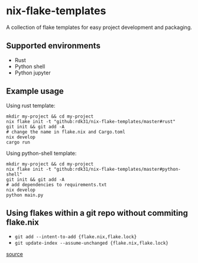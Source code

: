 # nix-flake-templates

A collection of flake templates for easy project development and packaging.

## Supported environments

- Rust
- Python shell
- Python jupyter

## Example usage

Using rust template:

```
mkdir my-project && cd my-project
nix flake init -t "github:rdk31/nix-flake-templates/master#rust"
git init && git add -A
# change the name in flake.nix and Cargo.toml
nix develop
cargo run
```

Using python-shell template:

```
mkdir my-project && cd my-project
nix flake init -t "github:rdk31/nix-flake-templates/master#python-shell"
git init && git add -A
# add dependencies to requirements.txt
nix develop
python main.py
```

## Using flakes within a git repo without commiting flake.nix

- `git add --intent-to-add {flake.nix,flake.lock}`
- `git update-index --assume-unchanged {flake.nix,flake.lock}`

[source](https://discourse.nixos.org/t/can-i-use-flakes-within-a-git-repo-without-committing-flake-nix/)
